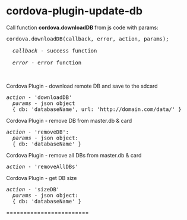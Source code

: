 cordova-plugin-update-db
========================


Call function <b>cordova.downloadDB</b> from js code with params:

  <pre>cordova.downloadDB(callback, error, action, params);
  
  <i>callback</i> - success function<br/>
  <i>error</i> - error function<br/>
  </pre>
  
  Cordova Plugin - download remote DB and save to the sdcard
  <pre><i>action</i> - 'downloadDB'
  <i>params</i> - json object
  { db: 'databaseName', url: 'http://domain.com/data/' }</pre>
  
  
  Cordova Plugin - remove DB from master.db & card
  <pre><i>action</i> - 'removeDB': 
  <i>params</i> - json object: 
  { db: 'databaseName' }</pre>
  
  Cordova Plugin - remove all DBs from master.db & card
  <pre><i>action</i> - 'removeAllDBs'</pre>

  
  Cordova Plugin - get DB size
  <pre><i>action</i> - 'sizeDB'
  <i>params</i> - json object:
  { db: 'databaseName' }</pre>
  
========================

